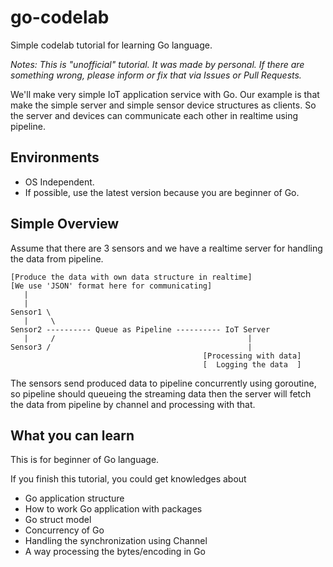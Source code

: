 # go-codelab
Simple codelab tutorial for learning Go language.

*Notes: This is "unofficial" tutorial. It was made by personal. If there are something wrong, please inform or fix that via Issues or Pull Requests.*

We'll make very simple IoT application service with Go.
Our example is that make the simple server and simple sensor device structures as clients. So the server and devices can communicate each other in realtime using pipeline.

## Environments

* OS Independent.
* If possible, use the latest version because you are beginner of Go.

## Simple Overview

Assume that there are 3 sensors and we have a realtime server for handling the data from pipeline.

```
[Produce the data with own data structure in realtime]
[We use 'JSON' format here for communicating]
   |
   |
Sensor1 \
   |     \
Sensor2 ---------- Queue as Pipeline ---------- IoT Server 
   |     /                                           |
Sensor3 /                                            |
                                           [Processing with data]
                                           [  Logging the data  ]
```

The sensors send produced data to pipeline concurrently using goroutine, so pipeline should queueing the streaming data then the server will fetch the data from pipeline by channel and processing with that.

## What you can learn

This is for beginner of Go language.

If you finish this tutorial, you could get knowledges about 

* Go application structure
* How to work Go application with packages
* Go struct model 
* Concurrency of Go
* Handling the synchronization using Channel 
* A way processing the bytes/encoding in Go
